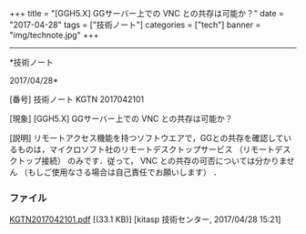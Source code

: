 ﻿+++
title = "[GGH5.X] GGサーバー上での VNC との共存は可能か？"
date = "2017-04-28"
tags = ["技術ノート"]
categories = ["tech"]
banner = "img/technote.jpg"
+++

-----------------------------------------------------------------------------------------------------------------------------

*技術ノート

2017/04/28*


[番号]
技術ノート KGTN 2017042101

[現象]
[GGH5.X] GGサーバー上での VNC との共存は可能か？

[説明]
リモートアクセス機能を持つソフトウエアで，GGとの共存を確認しているものは，マイクロソフト社のリモートデスクトップサービス
（リモートデスクトップ接続） のみです．従って， VNC
との共存の可否については分かりません
（もしご使用なさる場合は自己責任でお願いします） ．


### ファイル

 
 


[KGTN2017042101.pdf](http://techreport.kitasp.net/attachments/download/3504/KGTN2017042101.pdf)
 [(33.1 KB)] [kitasp 技術センター, 2017/04/28
15:21]


 


 

